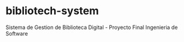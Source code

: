 # bibliotech-system
Sistema de Gestion de Biblioteca Digital - Proyecto Final Ingenieria de Software
